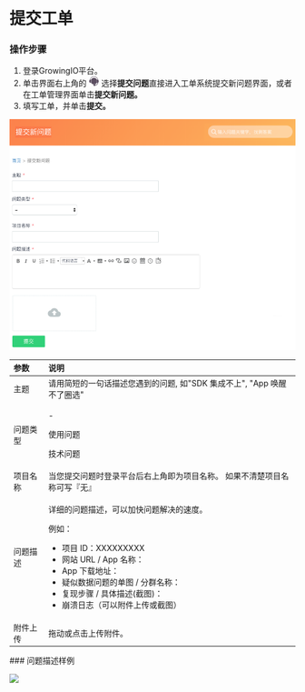 # 提交工单

### 操作步骤

1. 登录GrowingIO平台。
2. 单击界面右上角的 ![](../../../.gitbook/assets/ke-fu.png) 选择**提交问题**直接进入工单系统提交新问题界面，或者在工单管理界面单击**提交新问题。**
3. 填写工单，并单击**提交。**

![](../../../.gitbook/assets/image%20%28123%29.png)

<table>
  <thead>
    <tr>
      <th style="text-align:left"><b>&#x53C2;&#x6570;</b>
      </th>
      <th style="text-align:left">&#x8BF4;&#x660E;</th>
    </tr>
  </thead>
  <tbody>
    <tr>
      <td style="text-align:left">&#x4E3B;&#x9898;</td>
      <td style="text-align:left">&#x8BF7;&#x7528;&#x7B80;&#x77ED;&#x7684;&#x4E00;&#x53E5;&#x8BDD;&#x63CF;&#x8FF0;&#x60A8;&#x9047;&#x5230;&#x7684;&#x95EE;&#x9898;,
        &#x5982;&quot;SDK &#x96C6;&#x6210;&#x4E0D;&#x4E0A;&quot;, &quot;App &#x5524;&#x9192;&#x4E0D;&#x4E86;&#x5708;&#x9009;&quot;</td>
    </tr>
    <tr>
      <td style="text-align:left">&#x95EE;&#x9898;&#x7C7B;&#x578B;</td>
      <td style="text-align:left">
        <p>-</p>
        <p>&#x4F7F;&#x7528;&#x95EE;&#x9898;</p>
        <p>&#x6280;&#x672F;&#x95EE;&#x9898;</p>
      </td>
    </tr>
    <tr>
      <td style="text-align:left">&#x9879;&#x76EE;&#x540D;&#x79F0;</td>
      <td style="text-align:left">&#x5F53;&#x60A8;&#x63D0;&#x4EA4;&#x95EE;&#x9898;&#x65F6;&#x767B;&#x5F55;&#x5E73;&#x53F0;&#x540E;&#x53F3;&#x4E0A;&#x89D2;&#x5373;&#x4E3A;&#x9879;&#x76EE;&#x540D;&#x79F0;&#x3002;
        &#x5982;&#x679C;&#x4E0D;&#x6E05;&#x695A;&#x9879;&#x76EE;&#x540D;&#x79F0;&#x53EF;&#x5199;&#x300E;&#x65E0;&#x300F;</td>
    </tr>
    <tr>
      <td style="text-align:left">&#x95EE;&#x9898;&#x63CF;&#x8FF0;</td>
      <td style="text-align:left">
        <p>&#x8BE6;&#x7EC6;&#x7684;&#x95EE;&#x9898;&#x63CF;&#x8FF0;&#xFF0C;&#x53EF;&#x4EE5;&#x52A0;&#x5FEB;&#x95EE;&#x9898;&#x89E3;&#x51B3;&#x7684;&#x901F;&#x5EA6;&#x3002;</p>
        <p>&#x4F8B;&#x5982;&#xFF1A;</p>
        <ul>
          <li>&#x9879;&#x76EE; ID&#xFF1A;XXXXXXXXX</li>
          <li>&#x7F51;&#x7AD9; URL / App &#x540D;&#x79F0;&#xFF1A;</li>
          <li>App &#x4E0B;&#x8F7D;&#x5730;&#x5740;&#xFF1A;</li>
          <li>&#x7591;&#x4F3C;&#x6570;&#x636E;&#x95EE;&#x9898;&#x7684;&#x5355;&#x56FE;
            / &#x5206;&#x7FA4;&#x540D;&#x79F0;&#xFF1A;</li>
          <li>&#x590D;&#x73B0;&#x6B65;&#x9AA4; / &#x5177;&#x4F53;&#x63CF;&#x8FF0;(&#x622A;&#x56FE;)&#xFF1A;</li>
          <li>&#x5D29;&#x6E83;&#x65E5;&#x5FD7;&#xFF08;&#x53EF;&#x4EE5;&#x9644;&#x4EF6;&#x4E0A;&#x4F20;&#x6216;&#x622A;&#x56FE;&#xFF09;</li>
        </ul>
      </td>
    </tr>
    <tr>
      <td style="text-align:left">&#x9644;&#x4EF6;&#x4E0A;&#x4F20;</td>
      <td style="text-align:left">&#x62D6;&#x52A8;&#x6216;&#x70B9;&#x51FB;&#x4E0A;&#x4F20;&#x9644;&#x4EF6;&#x3002;</td>
    </tr>
  </tbody>
</table>### 问题描述样例

![](https://docs.growingio.com/.gitbook/assets/-LGNxeGABUADKiTWTaEM-LmsBDO4OyOVHF-1m4UY-LmsC6kA7hgkiEiAhGZM3.png)



